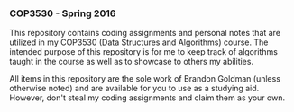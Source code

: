 ### COP3530 - Spring 2016

This repository contains coding assignments and personal notes that are utilized in my COP3530 (Data Structures and Algorithms) course. The intended purpose of this repository is for me to keep track of algorithms taught in the course as well as to showcase to others my abilities.

All items in this repository are the sole work of Brandon Goldman (unless otherwise noted) and are available for you to use as a studying aid. However, don't steal my coding assignments and claim them as your own.
